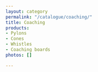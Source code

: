 ```yaml
---
layout: category
permalink: "/catalogue/coaching/"
title: Coaching
products:
- Pylons
- Cones
- Whistles
- Coaching boards
photos: []

---
```

